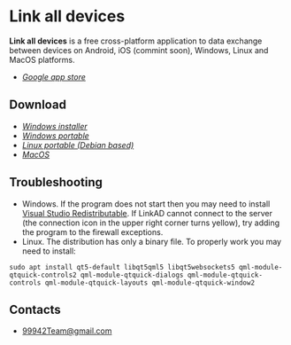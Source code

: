 # Link all devices

<b>Link all devices</b> is a free cross-platform application to data exchange between devices on Android, iOS (commint soon), Windows, Linux and MacOS platforms.

* *[Google app store](https://play.google.com/store/apps/details?id=org.Team99942.LAD)*
## Download
* *[Windows installer](https://github.com/99942Team/LinkAD/releases/download/1.0.1/LinkADWinSetup.exe)*
* *[Windows portable](https://github.com/99942Team/LinkAD/releases/download/1.0.1/LinkADWinPortable.zip)*
* *[Linux portable (Debian based)](https://github.com/99942Team/LinkAD/releases/download/1.0.1/LinkADLinux.zip)*
* *[MacOS](https://github.com/99942Team/LinkAD/releases/download/1.0.1/LinkADMacOS.dmg)*

## Troubleshooting 
* Windows. If the program does not start then you may need to install [Visual Studio Redistributable](https://aka.ms/vs/16/release/vc_redist.x64.exe). If LinkAD cannot connect to the server (the connection icon in the upper right corner turns yellow), try adding the program to the firewall exceptions.
* Linux. The distribution has only a binary file. To properly work  you may need to install:
````
sudo apt install qt5-default libqt5qml5 libqt5websockets5 qml-module-qtquick-controls2 qml-module-qtquick-dialogs qml-module-qtquick-controls qml-module-qtquick-layouts qml-module-qtquick-window2
````


## Contacts
* 99942Team@gmail.com

